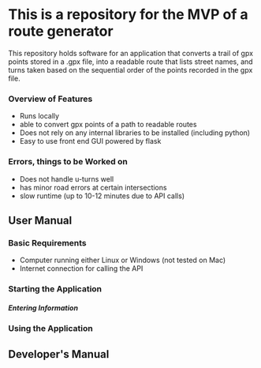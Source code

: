 # This is a repository for the MVP of a route generator 
This repository holds software for an application that converts a trail of gpx points stored in a .gpx file, into a readable route that lists street names, and turns taken based on the sequential order of the points recorded in the gpx file. 

### Overview of Features
- Runs locally 
- able to convert gpx points of a path to readable routes 
- Does not rely on any internal libraries to be installed (including python) 
- Easy to use front end GUI powered by flask 

### Errors, things to be Worked on 
- Does not handle u-turns well
- has minor road errors at certain intersections
- slow runtime (up to 10-12 minutes due to API calls) 

## User Manual 

### Basic Requirements 
- Computer running either Linux or Windows  (not tested on Mac) 
- Internet connection for calling the API 

### Starting the Application
 
##### Entering Information 

### Using the Application 

## Developer's Manual 
